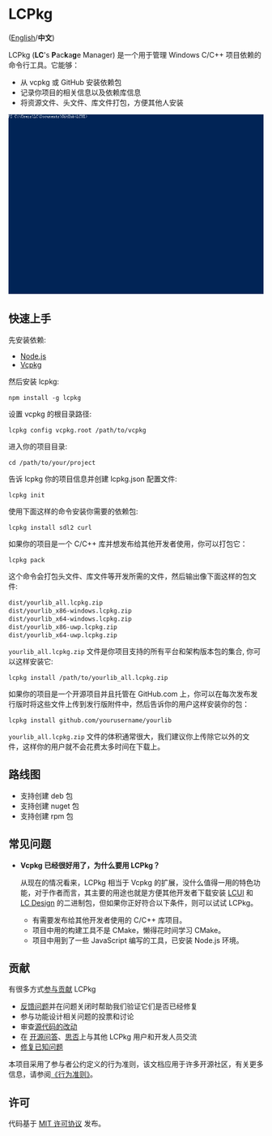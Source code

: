 # LCPkg

([English](README.md)/**中文**)

LCPkg (**LC**'s **P**ac**k**a**g**e Manager) 是一个用于管理 Windows C/C++ 项目依赖的命令行工具。它能够：

- 从 vcpkg 或 GitHub 安装依赖包
- 记录你项目的相关信息以及依赖库信息
- 将资源文件、头文件、库文件打包，方便其他人安装

[![Screenshot](assets/lcpkg-screenshot.gif)](assets/lcpkg-screenshot.gif)

## 快速上手

先安装依赖:

- [Node.js](https://nodejs.org/en/)
- [Vcpkg](https://github.com/microsoft/vcpkg)

然后安装 lcpkg:

    npm install -g lcpkg

设置 vcpkg 的根目录路径:

    lcpkg config vcpkg.root /path/to/vcpkg

进入你的项目目录:

    cd /path/to/your/project

告诉 lcpkg 你的项目信息并创建 lcpkg.json 配置文件:

    lcpkg init

使用下面这样的命令安装你需要的依赖包:

    lcpkg install sdl2 curl

如果你的项目是一个 C/C++ 库并想发布给其他开发者使用，你可以打包它：

    lcpkg pack

这个命令会打包头文件、库文件等开发所需的文件，然后输出像下面这样的包文件:

    dist/yourlib_all.lcpkg.zip
    dist/yourlib_x86-windows.lcpkg.zip
    dist/yourlib_x64-windows.lcpkg.zip
    dist/yourlib_x86-uwp.lcpkg.zip
    dist/yourlib_x64-uwp.lcpkg.zip

`yourlib_all.lcpkg.zip` 文件是你项目支持的所有平台和架构版本包的集合, 你可以这样安装它:

    lcpkg install /path/to/yourlib_all.lcpkg.zip

如果你的项目是一个开源项目并且托管在 GitHub.com 上，你可以在每次发布发行版时将这些文件上传到发行版附件中，然后告诉你的用户这样安装你的包：

    lcpkg install github.com/yourusername/yourlib

`yourlib_all.lcpkg.zip` 文件的体积通常很大，我们建议你上传除它以外的文件，这样你的用户就不会花费太多时间在下载上。

## 路线图

- 支持创建 deb 包
- 支持创建 nuget 包
- 支持创建 rpm 包

## 常见问题

- **Vcpkg 已经很好用了，为什么要用 LCPkg？**

   从现在的情况看来，LCPkg 相当于 Vcpkg 的扩展，没什么值得一用的特色功能，对于作者而言，其主要的用途也就是方便其他开发者下载安装 [LCUI](https://github.com/lc-soft/lLCUI) 和 [LC Design](https://github.com/lc-ui/lc-design) 的二进制包，但如果你正好符合以下条件，则可以试试 LCPkg。
    - 有需要发布给其他开发者使用的 C/C++ 库项目。
    - 项目中用的构建工具不是 CMake，懒得花时间学习 CMake。
    - 项目中用到了一些 JavaScript 编写的工具，已安装 Node.js 环境。

## 贡献

有很多方式[参与贡献](CONTRIBUTING.zh-cn.md) LCPkg

- [反馈问题](https://github.com/lc-soft/lcpkg/issues)并在问题关闭时帮助我们验证它们是否已经修复
- 参与功能设计相关问题的投票和讨论
- 审查[源代码的改动](https://github.com/lc-soft/lcpkg/pulls)
- 在 [开源问答](https://www.oschina.net/question/ask)、[思否](https://segmentfault.com/)上与其他 LCPkg 用户和开发人员交流
- [修复已知问题](CONTRIBUTING.zh-cn.md)

本项目采用了参与者公约定义的行为准则，该文档应用于许多开源社区，有关更多信息，请参阅[《行为准则》](CODE_OF_CONDUCT.zh-cn.md)。

## 许可

代码基于 [MIT 许可协议](LICENSE) 发布。
